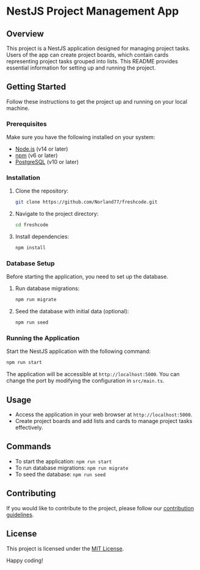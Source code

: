 # NestJS Project Management App

## Overview

This project is a NestJS application designed for managing project tasks. Users of the app can create project boards, which contain cards representing project tasks grouped into lists. This README provides essential information for setting up and running the project.

## Getting Started

Follow these instructions to get the project up and running on your local machine.

### Prerequisites

Make sure you have the following installed on your system:

- [Node.js](https://nodejs.org/) (v14 or later)
- [npm](https://www.npmjs.com/) (v6 or later)
- [PostgreSQL](https://www.postgresql.org/) (v10 or later)

### Installation

1. Clone the repository:

    ```bash
    git clone https://github.com/Norland77/freshcode.git
    ```

2. Navigate to the project directory:

    ```bash
    cd freshcode
    ```

3. Install dependencies:

    ```bash
    npm install
    ```

### Database Setup

Before starting the application, you need to set up the database.

1. Run database migrations:

    ```bash
    npm run migrate
    ```

2. Seed the database with initial data (optional):

    ```bash
    npm run seed
    ```

### Running the Application

Start the NestJS application with the following command:

```bash
npm run start
```

The application will be accessible at `http://localhost:5000`. You can change the port by modifying the configuration in `src/main.ts`.

## Usage

- Access the application in your web browser at `http://localhost:5000`.
- Create project boards and add lists and cards to manage project tasks effectively.

## Commands

- To start the application: `npm run start`
- To run database migrations: `npm run migrate`
- To seed the database: `npm run seed`

## Contributing

If you would like to contribute to the project, please follow our [contribution guidelines](CONTRIBUTING.md).

## License

This project is licensed under the [MIT License](LICENSE).

Happy coding!